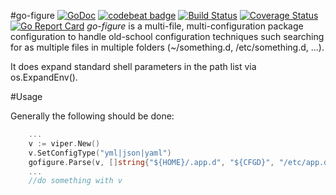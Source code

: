 #go-figure [![GoDoc](https://godoc.org/github.com/NCAR/go-figure?status.svg)](https://godoc.org/github.com/NCAR/go-figure)  [![codebeat badge](https://codebeat.co/badges/deb537c1-7654-41a5-8bf8-1a8166904af0)](https://codebeat.co/projects/github-com-ncar-go-figure) [![Build Status](https://travis-ci.org/NCAR/go-figure.svg?branch=master)](https://travis-ci.org/NCAR/go-figure) [![Coverage Status](https://coveralls.io/repos/github/NCAR/go-figure/badge.svg?branch=master)](https://coveralls.io/github/NCAR/go-figure?branch=master) [![Go Report Card](https://goreportcard.com/badge/github.com/NCAR/go-figure)](https://goreportcard.com/report/github.com/NCAR/go-figure)
*go-figure* is a multi-file, multi-configuration package configuration  to handle old-school configuration techniques such searching for as multiple files in multiple folders (~/something.d, /etc/something.d, ...).

It does expand standard shell parameters in the path list via os.ExpandEnv().

#Usage

Generally the following should be done:

```go
    ...
    v := viper.New()
    v.SetConfigType("yml|json|yaml")
    gofigure.Parse(v, []string{"${HOME}/.app.d", "${CFGD}", "/etc/app.d"})
    ...
    //do something with v

```
